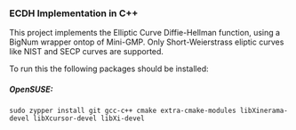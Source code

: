 ### ECDH Implementation in C++
This project implements the Elliptic Curve Diffie-Hellman function, using a BigNum wrapper ontop of Mini-GMP.
Only Short-Weierstrass eliptic curves like NIST and SECP curves are supported.


To run this the following packages should be installed:

##### OpenSUSE:
```
sudo zypper install git gcc-c++ cmake extra-cmake-modules libXinerama-devel libXcursor-devel libXi-devel 
```
